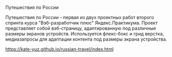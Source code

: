Путешествия по России

Путешествия по России - первая из двух проектных работ второго спринта курса "Вэб-разработчик плюс" Яндекс.Практикума. Проект представляет собой вэб-страницу, адаптированную под различные размеры экранов устройств. Используется флекс-бокс и грид верстка, медиазапросы для адаптации контента под размеры экрана устройства.

https://kate-yuz.github.io/russian-travel/index.html
